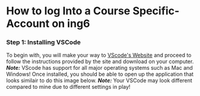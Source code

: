 # How to log Into a Course Specific-Account on ing6
### Step 1: Installing VSCode
To begin with, you will make your way to [VScode's Website](https://code.visualstudio.com/) and proceed to follow the instructions provided by the site and download on your computer.<br />
***Note:*** VScode has support for all major operating systems such as Mac and Windows!
Once installed, you should be able to open up the application that looks similair to do this image below.
***Note:*** Your VSCode may look different compared to mine due to different settings in play!
